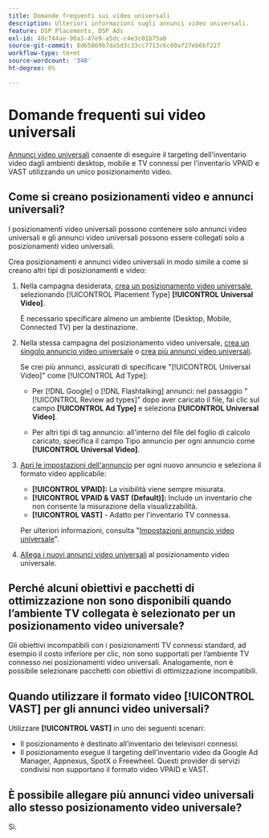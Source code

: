 ```yaml
---
title: Domande frequenti sui video universali
description: Ulteriori informazioni sugli annunci video universali.
feature: DSP Placements, DSP Ads
exl-id: 48c744ae-90a3-47e9-a5dc-c4e3c01b75a0
source-git-commit: 8d65069b7da5d3c33cc7713c6c80af27eb6bf227
workflow-type: tm+mt
source-wordcount: '348'
ht-degree: 0%

---
```


# Domande frequenti sui video universali

[Annunci video universali](/help/dsp/campaign-management/ads/ad-about.md#ad-types) consente di eseguire il targeting dell&#39;inventario video dagli ambienti desktop, mobile e TV connessi per l&#39;inventario VPAID e VAST utilizzando un unico posizionamento video.

## Come si creano posizionamenti video e annunci universali?

I posizionamenti video universali possono contenere solo annunci video universali e gli annunci video universali possono essere collegati solo a posizionamenti video universali.

Crea posizionamenti e annunci video universali in modo simile a come si creano altri tipi di posizionamenti e video:

1. Nella campagna desiderata, [crea un posizionamento video universale](/help/dsp/campaign-management/placements/placement-create.md), selezionando [!UICONTROL Placement Type] **[!UICONTROL Universal Video]**.

   È necessario specificare almeno un ambiente (Desktop, Mobile, Connected TV) per la destinazione.

1. Nella stessa campagna del posizionamento video universale, [crea un singolo annuncio video universale](/help/dsp/campaign-management/ads/ad-create.md) o [crea più annunci video universali](/help/dsp/campaign-management/ads/ad-create-multiple.md).

   Se crei più annunci, assicurati di specificare &quot;[!UICONTROL Universal Video]&quot; come [!UICONTROL Ad Type]:

   * Per [!DNL Google] o [!DNL Flashtalking] annunci: nel passaggio &quot;[!UICONTROL Review ad types]&quot; dopo aver caricato il file, fai clic sul campo **[!UICONTROL Ad Type]** e seleziona **[!UICONTROL Universal Video]**.

   * Per altri tipi di tag annuncio: all&#39;interno del file del foglio di calcolo caricato, specifica il campo Tipo annuncio per ogni annuncio come **[!UICONTROL Universal Video]**.

1. [Apri le impostazioni dell&#39;annuncio](/help/dsp/campaign-management/ads/ad-edit.md) per ogni nuovo annuncio e seleziona il formato video applicabile:

   * **[!UICONTROL VPAID]:** La visibilità viene sempre misurata.
   * **[!UICONTROL VPAID & VAST (Default)]:** Include un inventario che non consente la misurazione della visualizzabilità.
   * **[!UICONTROL VAST]** - Adatto per l&#39;inventario TV connessa.

   Per ulteriori informazioni, consulta &quot;[Impostazioni annuncio video universale](/help/dsp/campaign-management/ads/ad-settings-universal-video.md)&quot;.

1. [Allega i nuovi annunci video universali](/help/dsp/campaign-management/ads/ad-attach-to-placement.md) al posizionamento video universale.

## Perché alcuni obiettivi e pacchetti di ottimizzazione non sono disponibili quando l’ambiente TV collegata è selezionato per un posizionamento video universale?

Gli obiettivi incompatibili con i posizionamenti TV connessi standard, ad esempio il costo inferiore per clic, non sono supportati per l’ambiente TV connesso nei posizionamenti video universali. Analogamente, non è possibile selezionare pacchetti con obiettivi di ottimizzazione incompatibili.

## Quando utilizzare il formato video **[!UICONTROL VAST]** per gli annunci video universali?

Utilizzare **[!UICONTROL VAST]** in uno dei seguenti scenari:

* Il posizionamento è destinato all’inventario dei televisori connessi.
* Il posizionamento esegue il targeting dell’inventario video da Google Ad Manager, Appnexus, SpotX o Freewheel. Questi provider di servizi condivisi non supportano il formato video VPAID e VAST.

## È possibile allegare più annunci video universali allo stesso posizionamento video universale?

Sì.
